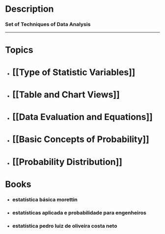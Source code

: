 # Description
### Set of Techniques of Data Analysis

---

# Topics

- # [[Type of Statistic Variables]]
- # [[Table and Chart Views]]
- # [[Data Evaluation and Equations]]
- # [[Basic Concepts of Probability]]
- # [[Probability Distribution]]


# Books

- ### estatística básica morettin
- ### estatísticas aplicada e probabilidade para engenheiros
- ### estatística pedro luiz de oliveira costa neto 
